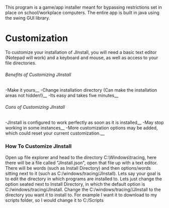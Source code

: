 This program is a game/app installer meant for bypassing restrictions set in place on school/workplace computers. The entire app is built in java using the swing GUI library.

# Customization
To customize your installation of JInstall, you will need a basic text editor (Notepad will work) and a keyboard and mouse, as well as access to your file directories.

###### Benefits of Customizing JInstall
-Make it yours__
-Change installation directory (Can make the installation areas not hidden!)__
-Its easy and takes five minutes__

###### Cons of Customizing JInstall
-JInstall is configured to work perfectly as soon as it is installed__
-May stop working in some instances__
-More customization options may be added, which could reset your current customization.__

### How To Customize JInstall
Open up file explorer and head to the directory C:\Windows\tracing, here there will be a file called "JInstall.json", open that file up with a text editor.
There will be words (such as Install Directory) and then options/words sitting next to it (such as C:/windows/tracing/JInstall). Lets say your goal is to edit the directory in which programs are installed to. Lets just change the option seated next to Install Directory, in which the default option is C:/windows/tracing/JInstall. Change the C:/windows/tracing//JInstall to the directory you want it to install to. For example I want it to download to my scripts folder, so I would change it to C:/Scripts
